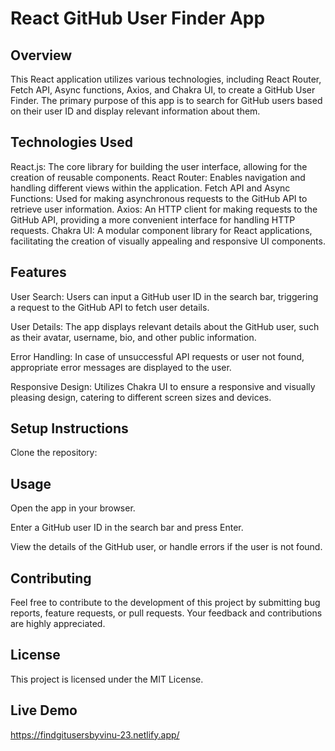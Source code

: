 # React GitHub User Finder App
## Overview
This React application utilizes various technologies, including React Router, Fetch API, Async functions, Axios, and Chakra UI, to create a GitHub User Finder. The primary purpose of this app is to search for GitHub users based on their user ID and display relevant information about them.

## Technologies Used
React.js: The core library for building the user interface, allowing for the creation of reusable components.
React Router: Enables navigation and handling different views within the application.
Fetch API and Async Functions: Used for making asynchronous requests to the GitHub API to retrieve user information.
Axios: An HTTP client for making requests to the GitHub API, providing a more convenient interface for handling HTTP requests.
Chakra UI: A modular component library for React applications, facilitating the creation of visually appealing and responsive UI components.

## Features
User Search: Users can input a GitHub user ID in the search bar, triggering a request to the GitHub API to fetch user details.

User Details: The app displays relevant details about the GitHub user, such as their avatar, username, bio, and other public information.

Error Handling: In case of unsuccessful API requests or user not found, appropriate error messages are displayed to the user.

Responsive Design: Utilizes Chakra UI to ensure a responsive and visually pleasing design, catering to different screen sizes and devices.

## Setup Instructions
Clone the repository:

## Usage
Open the app in your browser.

Enter a GitHub user ID in the search bar and press Enter.

View the details of the GitHub user, or handle errors if the user is not found.

## Contributing
Feel free to contribute to the development of this project by submitting bug reports, feature requests, or pull requests. Your feedback and contributions are highly appreciated.

## License
This project is licensed under the MIT License.

## Live Demo
https://findgitusersbyvinu-23.netlify.app/